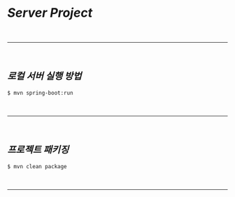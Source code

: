# *Server Project*

<br/>

------

<br/>

## *로컬 서버 실행 방법*

```shell
$ mvn spring-boot:run
```

<br/>

------

<br/>

## *프로젝트 패키징*

```shell
$ mvn clean package
```



<br/>

------

<br/>

